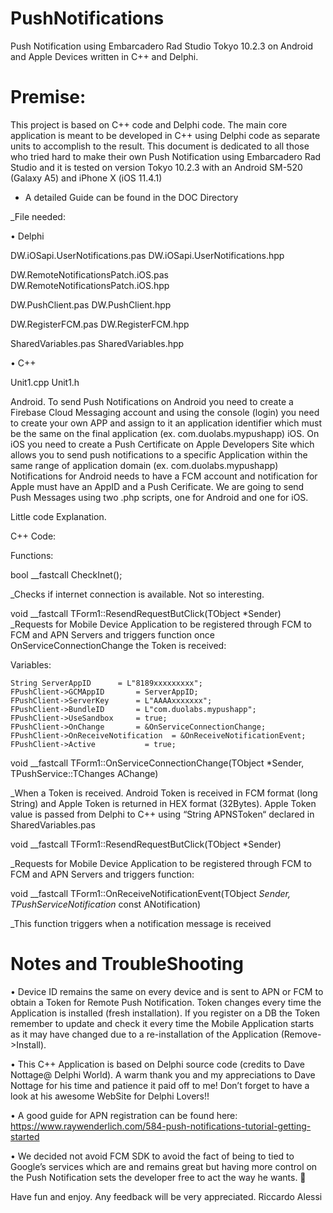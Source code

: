 # PushNotifications
Push Notification using Embarcadero Rad Studio Tokyo 10.2.3 on Android and Apple Devices written in C++ and Delphi.


# Premise:
This project is based on C++ code and Delphi code. The main core application is meant to be developed in C++ using Delphi code as separate units to accomplish to the result. This document is dedicated to all those who tried hard to make their own Push Notification using Embarcadero Rad Studio and it is tested on version Tokyo 10.2.3 with an Android SM-520 (Galaxy  A5) and iPhone X (iOS 11.4.1)

* A detailed Guide can be found in the DOC Directory

_File needed:

• Delphi

DW.iOSapi.UserNotifications.pas
DW.iOSapi.UserNotifications.hpp

DW.RemoteNotificationsPatch.iOS.pas
DW.RemoteNotificationsPatch.iOS.hpp

DW.PushClient.pas
DW.PushClient.hpp

DW.RegisterFCM.pas
DW.RegisterFCM.hpp

SharedVariables.pas
SharedVariables.hpp

•	C++

Unit1.cpp
Unit1.h


Android. To send Push Notifications on Android you need to create a Firebase Cloud Messaging account and using the console (login) you need to create your own APP and assign to it an application identifier which must be the same on the final application (ex. com.duolabs.mypushapp)
iOS. On iOS you need to create a Push Certificate on Apple Developers Site which allows you to send push notifications to a specific Application within the same range of application domain (ex. com.duolabs.mypushapp)
Notifications for Android needs to have a FCM account and notification for Apple must have an AppID and a Push Cerificate.
We are going to send Push Messages using two .php scripts, one for Android and one for iOS.


Little code Explanation.

C++ Code:

Functions: 

bool __fastcall CheckInet();

_Checks if internet connection is available. Not so interesting.


void __fastcall TForm1::ResendRequestButClick(TObject *Sender)
_Requests for Mobile Device Application to be registered through FCM to FCM and APN Servers and triggers function once OnServiceConnectionChange the Token is received: 

Variables:
	
	String ServerAppID 		= L"8189xxxxxxxxx";
	FPushClient->GCMAppID 		= ServerAppID;
	FPushClient->ServerKey 		= L"AAAAxxxxxxx";
	FPushClient->BundleID 		= L"com.duolabs.mypushapp";
	FPushClient->UseSandbox 	= true;	
  	FPushClient->OnChange 		= &OnServiceConnectionChange;
	FPushClient->OnReceiveNotification 	= &OnReceiveNotificationEvent;
	FPushClient->Active 		  = true;


void __fastcall TForm1::OnServiceConnectionChange(TObject *Sender, TPushService::TChanges AChange)

_When a Token is received. Android Token is received in FCM format (long String) and Apple Token is returned in HEX format (32Bytes). Apple Token value is passed from Delphi to C++ using “String APNSToken“ declared in SharedVariables.pas


void __fastcall TForm1::ResendRequestButClick(TObject *Sender)

_Requests for Mobile Device Application to be registered through FCM to FCM and APN Servers and triggers function: 


void __fastcall TForm1::OnReceiveNotificationEvent(TObject *Sender, TPushServiceNotification* const ANotification)

_This function triggers when a notification message is received



# Notes and TroubleShooting

•	Device ID remains the same on every device and is sent to APN or FCM to obtain a Token for Remote Push Notification. Token changes every time the Application is installed (fresh installation). If you register on a DB the Token remember to update and check it every time the Mobile Application starts as it may have changed due to a re-installation of the Application (Remove->Install). 

•	This C++ Application is based on Delphi source code (credits to Dave Nottage@ Delphi World). 
A warm thank you and my appreciations to Dave Nottage for his time and patience it paid off to me! Don’t forget to have a look at his awesome WebSite for Delphi Lovers!!

•	A good guide for APN registration can be found here: https://www.raywenderlich.com/584-push-notifications-tutorial-getting-started

•	We decided not avoid FCM SDK to avoid the fact of being to tied to Google’s services which are and remains great but having more control on the Push Notification sets the developer free to act the way he wants. 

Have fun and enjoy. 
Any feedback will be very appreciated.
Riccardo Alessi
